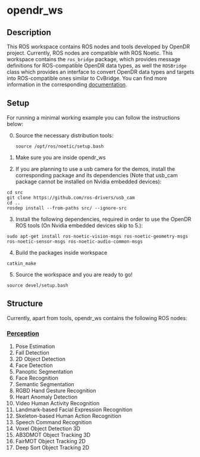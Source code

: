 # opendr_ws

## Description
This ROS workspace contains ROS nodes and tools developed by OpenDR project. Currently, ROS nodes are compatible with ROS Noetic.
This workspace contains the `ros_bridge` package, which provides message definitions for ROS-compatible OpenDR data types,
as well the `ROSBridge` class which provides an interface to convert OpenDR data types and targets into ROS-compatible
ones similar to CvBridge. You can find more information in the corresponding [documentation](../../docs/reference/rosbridge.md).


## Setup
For running a minimal working example you can follow the instructions below:

0. Source the necessary distribution tools:

   ```source /opt/ros/noetic/setup.bash```

1. Make sure you are inside opendr_ws
2. If you are planning to use a usb camera for the demos, install the corresponding package and its dependencies (Note that usb_cam package cannot be installed on Nvidia embedded devices):
   
```shell
cd src
git clone https://github.com/ros-drivers/usb_cam
cd ..
rosdep install --from-paths src/ --ignore-src
```
3. Install the following dependencies, required in order to use the OpenDR ROS tools (On Nvidia embedded devices skip to 5.):
```shell
sudo apt-get install ros-noetic-vision-msgs ros-noetic-geometry-msgs ros-noetic-sensor-msgs ros-noetic-audio-common-msgs
```
4. Build the packages inside workspace
```shell
catkin_make
```
5. Source the workspace and you are ready to go!
```shell
source devel/setup.bash
```
## Structure

Currently, apart from tools, opendr_ws contains the following ROS nodes:

### [Perception](src/perception/README.md)
1. Pose Estimation
2. Fall Detection
3. 2D Object Detection
4. Face Detection
5. Panoptic Segmentation
6. Face Recognition
7. Semantic Segmentation
8. RGBD Hand Gesture Recognition
9. Heart Anomaly Detection
10. Video Human Activity Recognition
11. Landmark-based Facial Expression Recognition
12. Skeleton-based Human Action Recognition
13. Speech Command Recognition
14. Voxel Object Detection 3D
15. AB3DMOT Object Tracking 3D
16. FairMOT Object Tracking 2D
17. Deep Sort Object Tracking 2D
